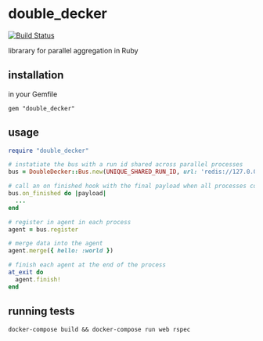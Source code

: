 # double_decker

[![Build Status](http://drone.skinnyjames.net/api/badges/skinnyjames/double_decker/status.svg?ref=refs/heads/main)](http://drone.skinnyjames.net/skinnyjames/double_decker)

librarary for parallel aggregation in Ruby

## installation

in your Gemfile

`gem "double_decker"`


## usage

```ruby
require "double_decker"

# instatiate the bus with a run id shared across parallel processes
bus = DoubleDecker::Bus.new(UNIQUE_SHARED_RUN_ID, url: 'redis://127.0.0.1')

# call an on finished hook with the final payload when all processes complete
bus.on_finished do |payload|
  ...
end

# register in agent in each process
agent = bus.register

# merge data into the agent
agent.merge({ hello: :world })

# finish each agent at the end of the process
at_exit do
  agent.finish!
end
```
## running tests
`docker-compose build && docker-compose run web rspec`



